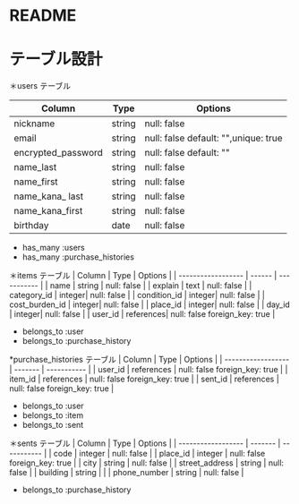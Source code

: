 # README

# テーブル設計

＊users テーブル

| Column             | Type   | Options                |
| ------------------ | ------ | -----------            |
| nickname           | string | null: false            |
| email              | string | null: false default: "",unique: true|
| encrypted_password | string | null: false default: ""|
| name_last          | string | null: false            |
| name_first         | string | null: false            |
| name_kana_ last    | string | null: false            |
| name_kana_first    | string | null: false            |
| birthday           | date   | null: false            |

- has_many :users
- has_many :purchase_histories

＊items テーブル
| Column             | Type   | Options                |
| ------------------ | ------ | -----------            |
| name               | string | null: false            |
| explain            | text   | null: false            |
| category_id        | integer| null: false            |
| condition_id       | integer| null: false            |
| cost_burden_id     | integer| null: false            |
| place_id           | integer| null: false            |
| day_id             | integer| null: false            |
| user_id            | references| null: false foreign_key: true           |

- belongs_to :user
- belongs_to :purchase_history


*purchase_histories テーブル
| Column             | Type    | Options                                     |
| ------------------ | ------- | -----------                                 |
| user_id            | references | null: false  foreign_key: true           |
| item_id            | references | null: false  foreign_key: true           |
| sent_id            | references | null: false  foreign_key: true           |

- belongs_to :user
- belongs_to :item
- belongs_to :sent




＊sents テーブル
| Column             | Type    | Options                 |
| ------------------ | ------- | -----------             |
| code               | integer | null: false             |
| place_id           | integer | null: false   foreign_key: true          |
| city               | string  | null: false             |
| street_address     | string  | null: false             |
| building           | string  |                         |
| phone_number       | string  | null: false             |


- belongs_to :purchase_history